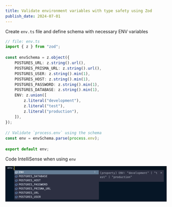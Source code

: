 ```yaml
---
title: Validate environment variables with type safety using Zod
publish_date: 2024-07-01
---
```


Create `env.ts` file and define schema with necessary ENV variables

```ts
// file: env.ts
import { z } from "zod";

const envSchema = z.object({
    POSTGRES_URL: z.string().url(),
    POSTGRES_PRISMA_URL: z.string().url(),
    POSTGRES_USER: z.string().min(1),
    POSTGRES_HOST: z.string().min(1),
    POSTGRES_PASSWORD: z.string().min(1),
    POSTGRES_DATABASE: z.string().min(1),
    ENV: z.union([
        z.literal("development"),
        z.literal("test"),
        z.literal("production"),
    ]),
});

// Validate `process.env` using the schema
const env = envSchema.parse(process.env);

export default env;
```

Code IntelliSense when using `env`

![Zod Intellisense](../assets/post/env-zod-intellisense.png)
